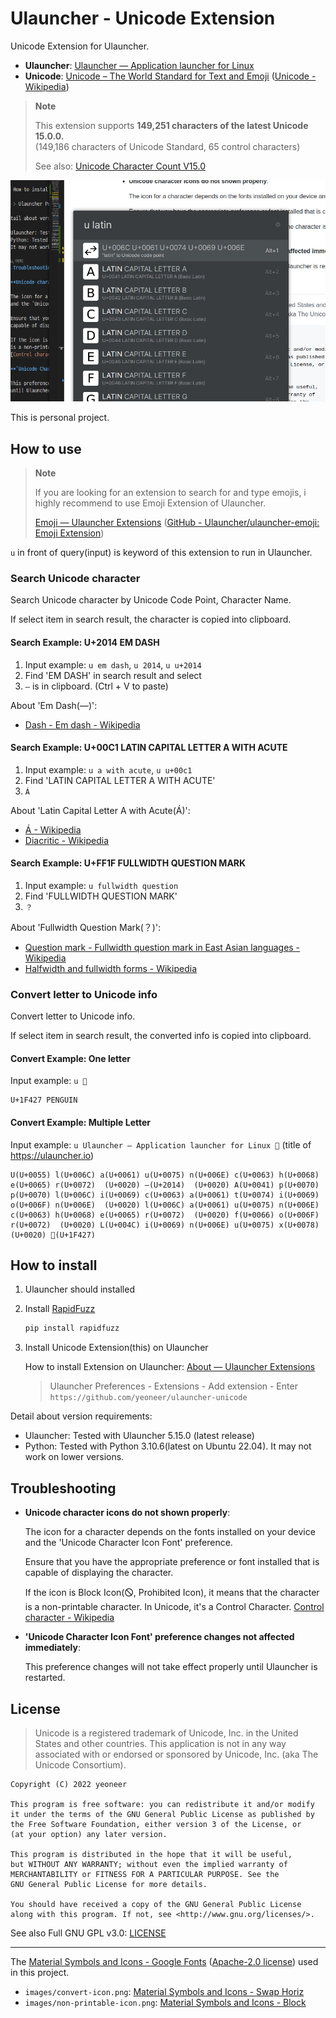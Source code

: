 # Ulauncher - Unicode Extension

Unicode Extension for Ulauncher.

- **Ulauncher**: [Ulauncher — Application launcher for Linux](https://ulauncher.io/)
- **Unicode**: [Unicode – The World Standard for Text and Emoji](https://home.unicode.org/)
  ([Unicode - Wikipedia](https://en.wikipedia.org/wiki/Unicode))

> **Note**
>
> This extension supports **149,251 characters of the latest Unicode 15.0.0.**  
> (149,186 characters of Unicode Standard, 65 control characters)
>
> See also: [Unicode Character Count V15.0](https://www.unicode.org/versions/stats/charcountv15_0.html)

![Main screenshot](./screenshots/screenshot-main.png)

This is personal project.

## How to use

> **Note**
>
> If you are looking for an extension to search for and type emojis,
> i highly recommend to use Emoji Extension of Ulauncher.
>
> [Emoji — Ulauncher Extensions](https://ext.ulauncher.io/-/github-ulauncher-ulauncher-emoji)
> ([GitHub - Ulauncher/ulauncher-emoji: Emoji Extension](https://github.com/Ulauncher/ulauncher-emoji))

`u` in front of query(input) is keyword of this extension to run in Ulauncher.

### Search Unicode character

Search Unicode character by Unicode Code Point, Character Name.

If select item in search result, the character is copied into clipboard.

#### Search Example: U+2014 EM DASH

1. Input example: `u em dash`, `u 2014`, `u u+2014`
2. Find 'EM DASH' in search result and select
3. `—` is in clipboard. (Ctrl + V to paste)

About 'Em Dash(—)':

- [Dash - Em dash - Wikipedia](https://en.wikipedia.org/wiki/Dash#Em_dash)

#### Search Example: U+00C1 LATIN CAPITAL LETTER A WITH ACUTE

1. Input example: `u a with acute`, `u u+00c1`
2. Find 'LATIN CAPITAL LETTER A WITH ACUTE'
3. `Á`

About 'Latin Capital Letter A with Acute(Á)':

- [Á - Wikipedia](https://en.wikipedia.org/wiki/%C3%81)
- [Diacritic - Wikipedia](https://en.wikipedia.org/wiki/Diacritic)

#### Search Example: U+FF1F FULLWIDTH QUESTION MARK

1. Input example: `u fullwidth question`
2. Find 'FULLWIDTH QUESTION MARK'
3. `？`

About 'Fullwidth Question Mark(？)':

- [Question mark - Fullwidth question mark in East Asian languages - Wikipedia](https://en.wikipedia.org/wiki/Question_mark#Fullwidth_question_mark_in_East_Asian_languages)
- [Halfwidth and fullwidth forms - Wikipedia](https://en.wikipedia.org/wiki/Halfwidth_and_fullwidth_forms)

### Convert letter to Unicode info

Convert letter to Unicode info.

If select item in search result, the converted info is copied into clipboard.

#### Convert Example: One letter

Input example: `u 🐧`

```text
U+1F427 PENGUIN
```

#### Convert Example: Multiple Letter

Input example: `u Ulauncher — Application launcher for Linux 🐧` (title of <https://ulauncher.io>)

```text
U(U+0055) l(U+006C) a(U+0061) u(U+0075) n(U+006E) c(U+0063) h(U+0068) e(U+0065) r(U+0072)  (U+0020) —(U+2014)  (U+0020) A(U+0041) p(U+0070) p(U+0070) l(U+006C) i(U+0069) c(U+0063) a(U+0061) t(U+0074) i(U+0069) o(U+006F) n(U+006E)  (U+0020) l(U+006C) a(U+0061) u(U+0075) n(U+006E) c(U+0063) h(U+0068) e(U+0065) r(U+0072)  (U+0020) f(U+0066) o(U+006F) r(U+0072)  (U+0020) L(U+004C) i(U+0069) n(U+006E) u(U+0075) x(U+0078)  (U+0020) 🐧(U+1F427)
```

## How to install

1. Ulauncher should installed
2. Install [RapidFuzz](https://github.com/maxbachmann/RapidFuzz)

   ```bash
   pip install rapidfuzz
   ```

3. Install Unicode Extension(this) on Ulauncher

   How to install Extension on Ulauncher: [About — Ulauncher Extensions](https://ext.ulauncher.io/about)

   > Ulauncher Preferences - Extensions - Add extension - Enter `https://github.com/yeoneer/ulauncher-unicode`

Detail about version requirements:

- Ulauncher: Tested with Ulauncher 5.15.0 (latest release)
- Python: Tested with Python 3.10.6(latest on Ubuntu 22.04).
  It may not work on lower versions.

## Troubleshooting

- **Unicode character icons do not shown properly**:

  The icon for a character depends on the fonts installed on your device
  and the 'Unicode Character Icon Font' preference.

  Ensure that you have the appropriate preference or font installed that is
  capable of displaying the character.

  If the icon is Block Icon(🛇, Prohibited Icon), it means that the character
  is a non-printable character. In Unicode, it's a Control Character.
  [Control character - Wikipedia](https://en.wikipedia.org/wiki/Control_character)

- **'Unicode Character Icon Font' preference changes not affected immediately**:

  This preference changes will not take effect properly
  until Ulauncher is restarted.

## License

> Unicode is a registered trademark of Unicode, Inc. in the United States
> and other countries. This application is not in any way associated with
> or endorsed or sponsored by Unicode, Inc. (aka The Unicode Consortium).

```text
Copyright (C) 2022 yeoneer

This program is free software: you can redistribute it and/or modify
it under the terms of the GNU General Public License as published by
the Free Software Foundation, either version 3 of the License, or
(at your option) any later version.

This program is distributed in the hope that it will be useful,
but WITHOUT ANY WARRANTY; without even the implied warranty of
MERCHANTABILITY or FITNESS FOR A PARTICULAR PURPOSE. See the
GNU General Public License for more details.

You should have received a copy of the GNU General Public License
along with this program. If not, see <http://www.gnu.org/licenses/>.
```

See also Full GNU GPL v3.0: [LICENSE](./LICENSE)

---

The [Material Symbols and Icons - Google Fonts](https://fonts.google.com/icons)
([Apache-2.0 license](https://www.apache.org/licenses/LICENSE-2.0.html))
used in this project.

- `images/convert-icon.png`: [Material Symbols and Icons - Swap Horiz](https://fonts.google.com/icons?selected=Material+Symbols+Outlined:swap_horiz)
- `images/non-printable-icon.png`: [Material Symbols and Icons - Block](https://fonts.google.com/icons?selected=Material+Symbols+Outlined:block)
